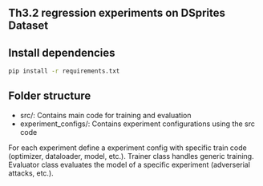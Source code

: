 ## Th3.2 regression experiments on DSprites Dataset 
## Install dependencies

```bash
pip install -r requirements.txt
```

## Folder structure

- src/: Contains main code for training and evaluation 
- experiment_configs/: Contains experiment configurations using the src code 

For each experiment define a experiment config with specific train code (optimizer, dataloader, model, etc.). 
Trainer class handles generic training. Evaluator class evaluates the model of a specific experiment (adverserial attacks, etc.). 
